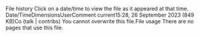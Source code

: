 File history
Click on a date/time to view the file as it appeared at that time.
Date/TimeDimensionsUserComment
current15:28, 26 September 2023 (849 KB)Co (talk | contribs)
You cannot overwrite this file.File usage
There are no pages that use this file.
